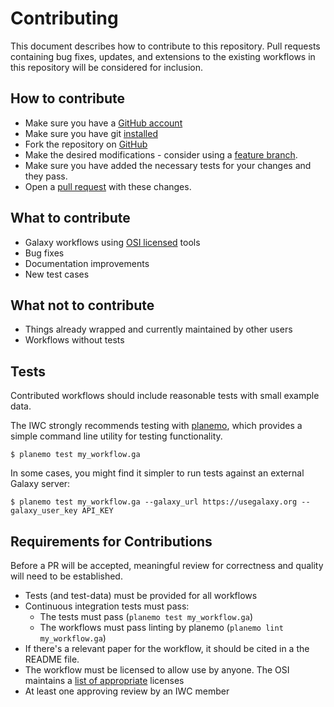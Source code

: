 # Contributing

This document describes how to contribute to this repository. Pull
requests containing bug fixes, updates, and extensions to the existing
workflows in this repository will be considered for inclusion.

## How to contribute

* Make sure you have a [GitHub account](https://github.com/signup/free)
* Make sure you have git [installed](https://help.github.com/articles/set-up-git)
* Fork the repository on [GitHub](https://github.com/galaxyproject/iwc/fork)
* Make the desired modifications - consider using a [feature branch](https://github.com/Kunena/Kunena-Forum/wiki/Create-a-new-branch-with-git-and-manage-branches).
* Make sure you have added the necessary tests for your changes and they pass.
* Open a [pull request](https://help.github.com/articles/using-pull-requests)
  with these changes.

## What to contribute

* Galaxy workflows using [OSI licensed](https://opensource.org/licenses/alphabetical) tools
* Bug fixes
* Documentation improvements
* New test cases

## What not to contribute

* Things already wrapped and currently maintained by other users
* Workflows without tests

## Tests

Contributed workflows should include reasonable tests with small example data.

The IWC strongly recommends testing with [planemo](https://github.com/galaxyproject/planemo/), which provides a simple command line utility for testing functionality.

```console
$ planemo test my_workflow.ga
```

In some cases, you might find it simpler to run tests against an external Galaxy server:


```console
$ planemo test my_workflow.ga --galaxy_url https://usegalaxy.org --galaxy_user_key API_KEY
```

## Requirements for Contributions

Before a PR will be accepted, meaningful review for correctness and quality will need to be established.

* Tests (and test-data) must be provided for all workflows
* Continuous integration tests must pass: 
    * The tests must pass (`planemo test my_workflow.ga`)
    * The workflows must pass linting by planemo (`planemo lint my_workflow.ga`)
* If there's a relevant paper for the workflow, it should be cited in a the README file.
* The workflow must be licensed to allow use by anyone. The OSI maintains a [list of appropriate](https://opensource.org/licenses/alphabetical) licenses
* At least one approving review by an IWC member
